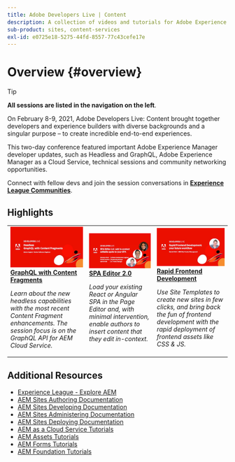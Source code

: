 ```yaml
---
title: Adobe Developers Live | Content
description: A collection of videos and tutorials for Adobe Experience Manager Sites delivered as part of Adobe Developers Live Content event.
sub-product: sites, content-services
exl-id: e0725e18-5275-44fd-8557-77c43cefe17e
---
```

# Overview {#overview}

>[!TIP]
>
>**All sessions are listed in the navigation on the left**.

On February 8-9, 2021, Adobe Developers Live: Content brought together developers and experience builders with diverse backgrounds and a singular purpose – to create incredible end-to-end experiences.

This two-day conference featured important Adobe Experience Manager developer updates, such as Headless and GraphQL, Adobe Experience Manager as a Cloud Service, technical sessions and community networking opportunities.

Connect with fellow devs and join the session conversations in **[Experience League Communities](http://adobe.ly/36Yd3v6)**.

## Highlights

<table>
<tr>
  <td>
    <a href="https://experienceleague.adobe.com/docs/adobe-developers-live-events/events/content/feb2021/headless-graphql-content-fragments.html">
      <img alt="GraphQL with Content Fragments" src="/help/events/assets/331280.jpg" />
    </a>
    <div>
      <a href="https://experienceleague.adobe.com/docs/adobe-developers-live-events/events/content/feb2021/headless-graphql-content-fragments.html">
    <strong>GraphQL with Content Fragments</strong>
    </a>
    </div>
    <p>
    <em>Learn about the new headless capabilities with the most recent Content Fragment enhancements. The session focus is on the GraphQL API for AEM Cloud Service.</em>
    <p>
  </td>
  <td>
    <a href="https://experienceleague.adobe.com/docs/adobe-developers-live-events/events/content/feb2021/spa-editor-2-0.html">
    <img alt="SPA Editor 2.0" src="/help/events/assets/331743.jpg" />
    </a>
    <div>
    <a href="https://experienceleague.adobe.com/docs/adobe-developers-live-events/events/content/feb2021/spa-editor-2-0.html">
    <strong>SPA Editor 2.0</strong>
    </a>
    </div>
    <p>
    <em>Load your existing React or Angular SPA in the Page Editor and, with minimal intervention, enable authors to insert content that they edit in-context.</em>
    </p>
  </td>
  <td>
    <a href="https://experienceleague.adobe.com/docs/adobe-developers-live-events/events/content/feb2021/rapid-frontend-devlopment.html">
      <img alt="Rapid Frontend Development" src="/help/events/assets/331737.jpg" />
    </a>
     <div>
      <a href="https://experienceleague.adobe.com/docs/adobe-developers-live-events/events/content/feb2021/rapid-frontend-devlopment.html">
        <strong>Rapid Frontend Development</strong>
      </a>
    </div>
    <p>
    <em>Use Site Templates to create new sites in few clicks, and bring back the fun of frontend development with the rapid deployment of frontend assets like CSS & JS.</em>
    <p>
  </td>
</tr>
</table>

## Additional Resources

* [Experience League - Explore AEM](https://experienceleague.adobe.com/#recommended/solutions/experience-manager)
* [AEM Sites Authoring Documentation](https://experienceleague.adobe.com/docs/experience-manager-65/authoring/home.html)
* [AEM Sites Developing Documentation](https://experienceleague.adobe.com/docs/experience-manager-65/developing/home.html)
* [AEM Sites Administering Documentation](https://experienceleague.adobe.com/docs/experience-manager-65/administering/home.html)
* [AEM Sites Deploying Documentation](https://experienceleague.adobe.com/docs/experience-manager-65/deploying/home.html)
* [AEM as a Cloud Service Tutorials](https://experienceleague.adobe.com/docs/experience-manager-learn/cloud-service/overview.html)
* [AEM Assets Tutorials](https://experienceleague.adobe.com/docs/experience-manager-learn/assets/overview.html)
* [AEM Forms Tutorials](https://experienceleague.adobe.com/docs/experience-manager-learn/forms/overview.html)
* [AEM Foundation Tutorials](https://experienceleague.adobe.com/docs/experience-manager-learn/foundation/overview.html)
